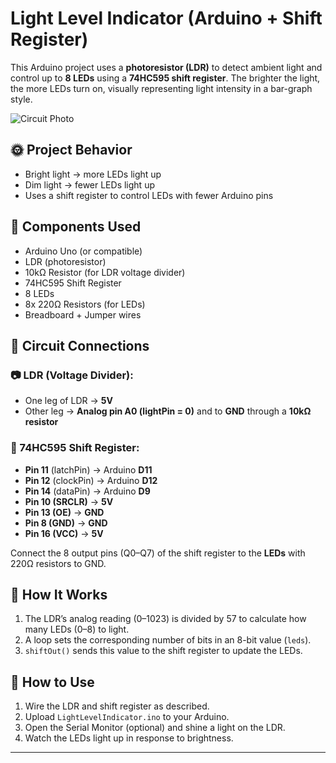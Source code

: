 # Light Level Indicator (Arduino + Shift Register)

This Arduino project uses a **photoresistor (LDR)** to detect ambient light and control up to **8 LEDs** using a **74HC595 shift register**. The brighter the light, the more LEDs turn on, visually representing light intensity in a bar-graph style.

![Circuit Photo](circuit_photo.jpg)

## 🌞 Project Behavior

- Bright light → more LEDs light up
- Dim light → fewer LEDs light up
- Uses a shift register to control LEDs with fewer Arduino pins

## 🧰 Components Used

- Arduino Uno (or compatible)
- LDR (photoresistor)
- 10kΩ Resistor (for LDR voltage divider)
- 74HC595 Shift Register
- 8 LEDs
- 8x 220Ω Resistors (for LEDs)
- Breadboard + Jumper wires

## 🔌 Circuit Connections

### 📷 LDR (Voltage Divider):
- One leg of LDR → **5V**
- Other leg → **Analog pin A0 (lightPin = 0)** and to **GND** through a **10kΩ resistor**

### 🔁 74HC595 Shift Register:
- **Pin 11** (latchPin) → Arduino **D11**
- **Pin 12** (clockPin) → Arduino **D12**
- **Pin 14** (dataPin) → Arduino **D9**
- **Pin 10 (SRCLR)** → **5V**
- **Pin 13 (OE)** → **GND**
- **Pin 8 (GND)** → **GND**
- **Pin 16 (VCC)** → **5V**

Connect the 8 output pins (Q0–Q7) of the shift register to the **LEDs** with 220Ω resistors to GND.

## 🧠 How It Works

1. The LDR’s analog reading (0–1023) is divided by 57 to calculate how many LEDs (0–8) to light.
2. A loop sets the corresponding number of bits in an 8-bit value (`leds`).
3. `shiftOut()` sends this value to the shift register to update the LEDs.

## 🚀 How to Use

1. Wire the LDR and shift register as described.
2. Upload `LightLevelIndicator.ino` to your Arduino.
3. Open the Serial Monitor (optional) and shine a light on the LDR.
4. Watch the LEDs light up in response to brightness.

---
